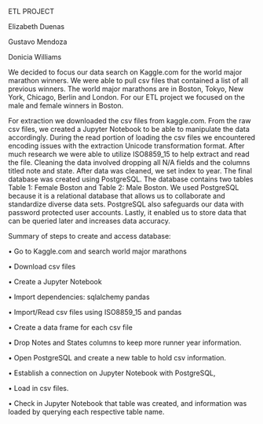 ETL PROJECT

Elizabeth Duenas 

Gustavo Mendoza 

Donicia Williams

We decided to focus our data search on Kaggle.com for the world major marathon winners. We were able to pull csv files that contained a list of all previous winners. The world major marathons are in Boston, Tokyo, New York, Chicago, Berlin and London. For our ETL project we focused on the male and female winners in Boston. 

For extraction we downloaded the csv files from kaggle.com. From the raw csv files, we created a Jupyter Notebook to be able to manipulate the data accordingly. During the read portion of loading the csv files we encountered encoding issues with the extraction Unicode transformation format. After much research we were able to utilize ISO8859_15 to help extract and read the file. Cleaning the data involved dropping all N/A fields and the columns titled note and state. After data was cleaned, we set index to year. 
The final database was created using PostgreSQL. The database contains two tables Table 1: Female Boston and Table 2: Male Boston. We used PostgreSQL because it is a relational database that allows us to collaborate and standardize diverse data sets. PostgreSQL also safeguards our data with password protected user accounts. Lastly, it enabled us to store data that can be queried later and increases data accuracy.

Summary of steps to create and access database: 

•	Go to Kaggle.com and search world major marathons 

•	Download csv files 

•	Create a Jupyter Notebook

•	Import dependencies: sqlalchemy pandas

•	Import/Read csv files using ISO8859_15 and pandas 

•	Create a data frame for each csv file

•	Drop Notes and States columns to keep more runner year information. 

•	Open PostgreSQL and create a new table to hold csv information.

•	Establish a connection on Jupyter Notebook with PostgreSQL,

•	Load in csv files.

•	Check in Jupyter Notebook that table was created, and information was loaded by querying each respective table name.
